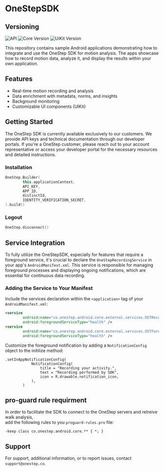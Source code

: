 # OneStepSDK

## Versioning

![API](https://img.shields.io/badge/API-26%2B-brightgreen.svg)
![Core Version](https://img.shields.io/badge/core-1.4.1-red.svg)
![UiKit Version](https://img.shields.io/badge/uikit-1.4.1-blue.svg)

This repository contains sample Android applications demonstrating how to integrate and use the OneStep SDK for motion analysis. The apps showcase how to record motion data, analyze it, and display the results within your own application.

## Features

- Real-time motion recording and analysis
- Data enrichment with metadata, norms, and insights
- Background monitoring
- Customizable UI components (UIKit)

## Getting Started

The OneStep SDK is currently available exclusively to our customers. We provide API keys and technical documentation through our developer portals. If you're a OneStep customer, please reach out to your account representative or access your developer portal for the necessary resources and detailed instructions.

### Installation

```kotlin
OneStep.Builder(
        this.applicationContext,
        API_KEY,
        APP_ID,
        distinctId,
        IDENTITY_VERIFICATION_SECRET,
).build()
```

### Logout
```kotlin
OneStep.disconnect()
```

## Service Integration

To fully utilize the OneStepSDK, especially for features that require a foreground service, it's crucial to declare the `OneStepRecordingService` in your app's `AndroidManifest.xml`. This service is responsible for managing foreground processes and displaying ongoing notifications, which are essential for continuous data recording.

### Adding the Service to Your Manifest

Include the services declaration within the `<application>` tag of your `AndroidManifest.xml`:

```xml
<service
        android:name="co.onestep.android.core.external.services.OSTRecordingService"
        android:foregroundServiceType="health" />
<service
        android:name="co.onestep.android.core.external.services.OSTForegroundService"
        android:foregroundServiceType="health" />
```

Customize the foreground notification by adding a `NotificationConfig` object to the initilize method:
```
.setInAppNotificationConfig(
            NotificationConfig(
                title = "Recording your activity.",
                text = "Recording performed by SDK",
                icon = R.drawable.notification_icon,
            ),
        )
```

## pro-guard rule requirment
In order to facilitate the SDK to connect to the OneStep servers and retreive walk analysis,  
add the following rules to you `proguard-rules.pro` file:

`-keep class co.onestep.android.core.** { *; } `

## Support

For support, additional information, or to report issues, contact `support@onestep.co`.
